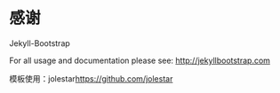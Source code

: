 # 感谢
Jekyll-Bootstrap

For all usage and documentation please see: <http://jekyllbootstrap.com>

模板使用：jolestar<https://github.com/jolestar>




